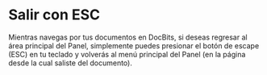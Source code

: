 # Salir con ESC

Mientras navegas por tus documentos en DocBits, si deseas regresar al área principal del Panel, simplemente puedes presionar el botón de escape (ESC) en tu teclado y volverás al menú principal del Panel (en la página desde la cual saliste del documento).
